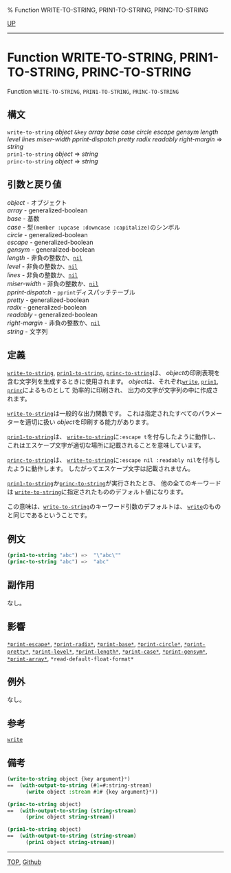 % Function WRITE-TO-STRING, PRIN1-TO-STRING, PRINC-TO-STRING

[UP](22.4.html)  

---

# Function **WRITE-TO-STRING, PRIN1-TO-STRING, PRINC-TO-STRING**


Function `WRITE-TO-STRING`, `PRIN1-TO-STRING`, `PRINC-TO-STRING`


## 構文

`write-to-string` *object*
 `&key` *array* *base* *case* *circle*
 *escape* *gensym* *length* *level* *lines*
 *miser-width* *pprint-dispatch* *pretty* *radix* *readably*
 *right-margin*
 => *string*  
`prin1-to-string` *object* => *string*  
`princ-to-string` *object* => *string*


## 引数と戻り値

*object* - オブジェクト  
*array* - generalized-boolean  
*base* - 基数  
*case* - 型`(member :upcase :downcase :capitalize)`のシンボル  
*circle* - generalized-boolean  
*escape* - generalized-boolean  
*gensym* - generalized-boolean  
*length* - 非負の整数か、[`nil`](5.3.nil-variable.html)  
*level* - 非負の整数か、[`nil`](5.3.nil-variable.html)  
*lines* - 非負の整数か、[`nil`](5.3.nil-variable.html)  
*miser-width* - 非負の整数か、[`nil`](5.3.nil-variable.html)  
*pprint-dispatch* - `pprint`ディスパッチテーブル  
*pretty* - generalized-boolean  
*radix* - generalized-boolean  
*readably* - generalized-boolean  
*right-margin* - 非負の整数か、[`nil`](5.3.nil-variable.html)  
*string* - 文字列


## 定義

[`write-to-string`](22.4.write-to-string.html), [`prin1-to-string`](22.4.write-to-string.html), [`princ-to-string`](22.4.write-to-string.html)は、
*object*の印刷表現を含む文字列を生成するときに使用されます。
*object*は、それぞれ[`write`](22.4.write.html), [`prin1`](22.4.write.html), [`princ`](22.4.write.html)によるものとして
効率的に印刷され、
出力の文字が文字列の中に作成されます。

[`write-to-string`](22.4.write-to-string.html)は一般的な出力関数です。
これは指定されたすべてのパラメーターを適切に扱い
*object*を印刷する能力があります。

[`prin1-to-string`](22.4.write-to-string.html)は、
[`write-to-string`](22.4.write-to-string.html)に`:escape t`を付与したように動作し、
これはエスケープ文字が適切な場所に記載されることを意味しています。

[`princ-to-string`](22.4.write-to-string.html)は、
[`write-to-string`](22.4.write-to-string.html)に`:escape nil :readably nil`を付与したように動作します。
したがってエスケープ文字は記載されません。

[`prin1-to-string`](22.4.write-to-string.html)か[`princ-to-string`](22.4.write-to-string.html)が実行されたとき、
他の全てのキーワードは
[`write-to-string`](22.4.write-to-string.html)に指定されたもののデフォルト値になります。

この意味は、[`write-to-string`](22.4.write-to-string.html)のキーワード引数のデフォルトは、
[`write`](22.4.write.html)のものと同じであるということです。


## 例文

```lisp
(prin1-to-string "abc") =>  "\"abc\""
(princ-to-string "abc") =>  "abc"
```


## 副作用

なし。


## 影響

[`*print-escape*`](22.4.print-escape.html),
[`*print-radix*`](22.4.print-base.html),
[`*print-base*`](22.4.print-base.html),
[`*print-circle*`](22.4.print-circle.html),
[`*print-pretty*`](22.4.print-pretty.html),
[`*print-level*`](22.4.print-level.html),
[`*print-length*`](22.4.print-level.html),
[`*print-case*`](22.4.print-case.html),
[`*print-gensym*`](22.4.print-gensym.html),
[`*print-array*`](22.4.print-array.html),
`*read-default-float-format*`


## 例外

なし。


## 参考

[`write`](22.4.write.html)


## 備考

```lisp
(write-to-string object {key argument}*)
==  (with-output-to-string (#1=#:string-stream) 
      (write object :stream #1# {key argument}*))

(princ-to-string object)
==  (with-output-to-string (string-stream)
      (princ object string-stream))

(prin1-to-string object)
==  (with-output-to-string (string-stream)
      (prin1 object string-stream))
```


---
[TOP](index.html),  [Github](https://github.com/nptcl/npt-japanese)


